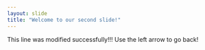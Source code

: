 ```yaml
---
layout: slide
title: "Welcome to our second slide!"
---
```

This line was modified successfully!!!
Use the left arrow to go back!
